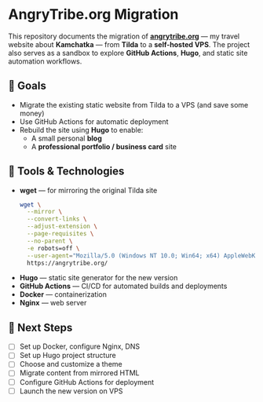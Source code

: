 # AngryTribe.org Migration

This repository documents the migration of **[angrytribe.org](https://angrytribe.org)** — my travel website about 
**Kamchatka** — from **Tilda** to a **self-hosted VPS**.
The project also serves as a sandbox to explore **GitHub Actions**, **Hugo**, and 
static site automation workflows.

## 🚀 Goals

- Migrate the existing static website from Tilda to a VPS (and save some money)
- Use GitHub Actions for automatic deployment
- Rebuild the site using **Hugo** to enable:
    - A small personal **blog**
    - A **professional portfolio / business card** site

## 🧰 Tools & Technologies

- **wget** — for mirroring the original Tilda site
    ```bash
    wget \
      --mirror \
      --convert-links \
      --adjust-extension \
      --page-requisites \
      --no-parent \
      -e robots=off \
      --user-agent="Mozilla/5.0 (Windows NT 10.0; Win64; x64) AppleWebKit/537.36 (KHTML, like Gecko) Chrome/120.0.0.0 Safari/537.36" \
      https://angrytribe.org/
    ```
- **Hugo** — static site generator for the new version
- **GitHub Actions** — CI/CD for automated builds and deployments
- **Docker** — containerization
- **Nginx** — web server

## 📅 Next Steps
* [ ] Set up Docker, configure Nginx, DNS
* [ ] Set up Hugo project structure
* [ ] Choose and customize a theme
* [ ] Migrate content from mirrored HTML
* [ ] Configure GitHub Actions for deployment
* [ ] Launch the new version on VPS